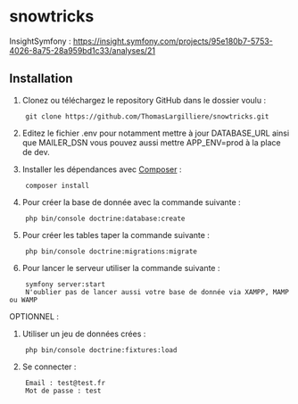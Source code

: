 # snowtricks

InsightSymfony : https://insight.symfony.com/projects/95e180b7-5753-4026-8a75-28a959bd1c33/analyses/21

## Installation
1. Clonez ou téléchargez le repository GitHub dans le dossier voulu :
```
    git clone https://github.com/ThomasLargilliere/snowtricks.git
```
2. Editez le fichier .env pour notamment mettre à jour DATABASE_URL ainsi que MAILER_DSN vous pouvez aussi mettre APP_ENV=prod à la place de dev.

3. Installer les dépendances avec [Composer](https://getcomposer.org/download/) :
```
    composer install
```
4. Pour créer la base de donnée avec la commande suivante :
```
    php bin/console doctrine:database:create
```
5. Pour créer les tables taper la commande suivante :
```
    php bin/console doctrine:migrations:migrate
```
6. Pour lancer le serveur utiliser la commande suivante :
```
    symfony server:start
    N'oublier pas de lancer aussi votre base de donnée via XAMPP, MAMP ou WAMP
```
OPTIONNEL :

1. Utiliser un jeu de données crées :
```
    php bin/console doctrine:fixtures:load
```
2. Se connecter :
```
    Email : test@test.fr
    Mot de passe : test
```
